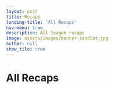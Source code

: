 ```yaml
---
layout: post
title: Recaps
landing-title: 'All Recaps'
nav-menu: true
description: All league recaps
image: assets/images/banner-sandlot.jpg
author: null
show_tile: true
---
```


<h1>All Recaps</h1>

